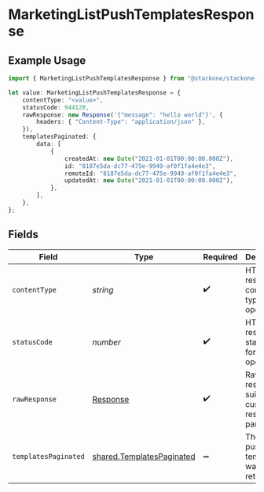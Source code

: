 # MarketingListPushTemplatesResponse

## Example Usage

```typescript
import { MarketingListPushTemplatesResponse } from "@stackone/stackone-client-ts/sdk/models/operations";

let value: MarketingListPushTemplatesResponse = {
    contentType: "<value>",
    statusCode: 944120,
    rawResponse: new Response('{"message": "hello world"}', {
        headers: { "Content-Type": "application/json" },
    }),
    templatesPaginated: {
        data: [
            {
                createdAt: new Date("2021-01-01T00:00:00.000Z"),
                id: "8187e5da-dc77-475e-9949-af0f1fa4e4e3",
                remoteId: "8187e5da-dc77-475e-9949-af0f1fa4e4e3",
                updatedAt: new Date("2021-01-01T00:00:00.000Z"),
            },
        ],
    },
};
```

## Fields

| Field                                                                         | Type                                                                          | Required                                                                      | Description                                                                   |
| ----------------------------------------------------------------------------- | ----------------------------------------------------------------------------- | ----------------------------------------------------------------------------- | ----------------------------------------------------------------------------- |
| `contentType`                                                                 | *string*                                                                      | :heavy_check_mark:                                                            | HTTP response content type for this operation                                 |
| `statusCode`                                                                  | *number*                                                                      | :heavy_check_mark:                                                            | HTTP response status code for this operation                                  |
| `rawResponse`                                                                 | [Response](https://developer.mozilla.org/en-US/docs/Web/API/Response)         | :heavy_check_mark:                                                            | Raw HTTP response; suitable for custom response parsing                       |
| `templatesPaginated`                                                          | [shared.TemplatesPaginated](../../../sdk/models/shared/templatespaginated.md) | :heavy_minus_sign:                                                            | The list of push templates was retrieved.                                     |